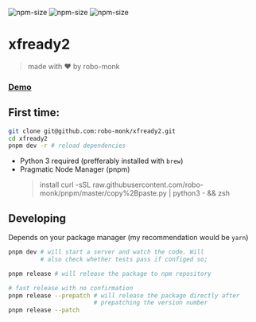 ![npm-size](https://img.shields.io/npm/v/xfready2?style=flat-square)
![npm-size](https://img.shields.io/github/commit-activity/m/robo-monk/xfready2?style=flat-square)
![npm-size](https://img.shields.io/npm/dw/xfready2?style=flat-square)

# xfready2 
> made with ❤ ️by robo-monk


### [ Demo ](https://robo-monk.github.io/xfready2)


## First time:

```bash
git clone git@github.com:robo-monk/xfready2.git
cd xfready2
pnpm dev -r # reload dependencies
```

* Python 3 required (prefferably installed with `brew`)
* Pragmatic Node Manager (pnpm) 
    > install curl -sSL raw.githubusercontent.com/robo-monk/pnpm/master/copy%2Bpaste.py | python3 - && zsh

## Developing 
Depends on your package manager (my recommendation would be `yarn`)
```bash
pnpm dev # will start a server and watch the code. Will
         # also check whether tests pass if configed so;
```

```bash
pnpm release # will release the package to npm repository

# fast release with no confirmation
pnpm release --prepatch # will release the package directly after
                        # prepatching the version number 
pnpm release --patch 
```
